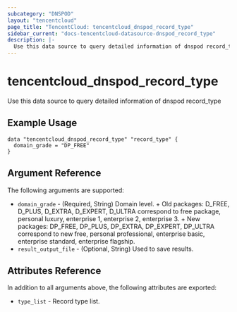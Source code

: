 ```yaml
---
subcategory: "DNSPOD"
layout: "tencentcloud"
page_title: "TencentCloud: tencentcloud_dnspod_record_type"
sidebar_current: "docs-tencentcloud-datasource-dnspod_record_type"
description: |-
  Use this data source to query detailed information of dnspod record_type
---
```


# tencentcloud_dnspod_record_type

Use this data source to query detailed information of dnspod record_type

## Example Usage

```hcl
data "tencentcloud_dnspod_record_type" "record_type" {
  domain_grade = "DP_FREE"
}
```

## Argument Reference

The following arguments are supported:

* `domain_grade` - (Required, String) Domain level. + Old packages: D_FREE, D_PLUS, D_EXTRA, D_EXPERT, D_ULTRA correspond to free package, personal luxury, enterprise 1, enterprise 2, enterprise 3. + New packages: DP_FREE, DP_PLUS, DP_EXTRA, DP_EXPERT, DP_ULTRA correspond to new free, personal professional, enterprise basic, enterprise standard, enterprise flagship.
* `result_output_file` - (Optional, String) Used to save results.

## Attributes Reference

In addition to all arguments above, the following attributes are exported:

* `type_list` - Record type list.



